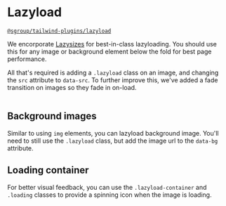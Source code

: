 # Lazyload
[`@sgroup/tailwind-plugins/lazyload`](https://github.com/sgroupdesign/sui/blob/main/packages/tailwind-plugins/src/lazyload)

We encorporate [Lazysizes](https://github.com/aFarkas/lazysizes) for best-in-class lazyloading. You should use this for any image or background element below the fold for best page performance.

All that's required is adding a `.lazyload` class on an image, and changing the `src` attribute to `data-src`. To further improve this, we've added a fade transition on images so they fade in on-load.

<code-preview body-id="breakpoint-example" heading="Breakpoints - Mobile-first">
    <img class="lazyload" src="data:image/gif;base64,R0lGODlhAQABAAAAACH5BAEKAAEALAAAAAABAAEAAAICTAEAOw==" data-src="https://images.unsplash.com/photo-1468276311594-df7cb65d8df6?auto=format&fit=crop&w=740&q=80" alt="Responsive image">
</code-preview>

## Background images

Similar to using `img` elements, you can lazyload background image. You'll need to still use the `.lazyload` class, but add the image url to the `data-bg` attribute.

<code-preview body-id="breakpoint-example" heading="Breakpoints - Mobile-first">
    <div class="img-cover aspect aspect-21x9 lazyload" data-bg="https://images.unsplash.com/photo-1468276311594-df7cb65d8df6?auto=format&fit=crop&w=740&q=80"></div>
</code-preview>

## Loading container

For better visual feedback, you can use the `.lazyload-container` and `.loading` classes to provide a spinning icon when the image is loading.

<code-preview body-id="breakpoint-example" heading="Breakpoints - Mobile-first">
    <div class="lazyload-container loading">
        <img class="lazyload" src="data:image/gif;base64,R0lGODlhAQABAAAAACH5BAEKAAEALAAAAAABAAEAAAICTAEAOw==" data-src="https://images.unsplash.com/photo-1468276311594-df7cb65d8df6?auto=format&fit=crop&w=740&q=80" alt="Responsive image">
    </div>
</code-preview>

